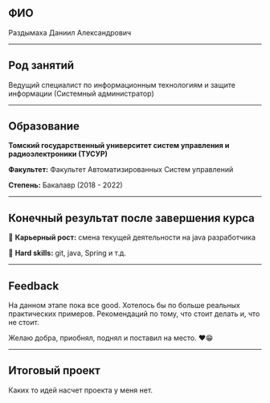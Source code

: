 ## ФИО

Раздымаха Даниил Александрович

---

## Род занятий

Ведущий специалист по информационным технологиям и защите информации (Системный администратор)

---

## Образование

**Томский государственный университет систем управления и радиоэлектроники (ТУСУР)**

**Факультет:** Факультет Автоматизированных Систем управлений

**Степень:** Бакалавр (2018 - 2022)

---

## Конечный результат после завершения курса

:large_blue_diamond: **Карьерный рост:** смена текущей деятельности на java разработчика

:large_blue_diamond: **Hard skills:** git, java, Spring и т.д.

---

## Feedback

На данном этапе пока все good. Хотелось бы по больше реальных практических примеров.
Рекомендаций по тому, что стоит делать и, что не стоит.

Желаю добра, приобнял, поднял и поставил на место. :heart::grin:

---

## Итоговый проект

Каких то идей насчет проекта у меня нет.

